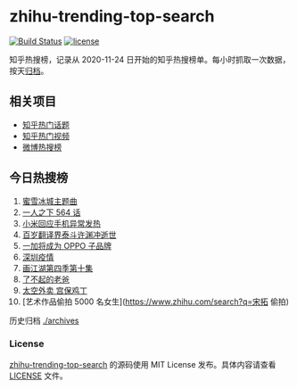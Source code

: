 # zhihu-trending-top-search

[![Build Status](https://github.com/justjavac/zhihu-trending-top-search/workflows/ci/badge.svg?branch=main)](https://github.com/justjavac/zhihu-trending-top-search/actions)
[![license](https://img.shields.io/github/license/justjavac/zhihu-trending-top-search)](https://github.com/justjavac/zhihu-trending-top-search/blob/main/LICENSE)

知乎热搜榜，记录从 2020-11-24 日开始的知乎热搜榜单。每小时抓取一次数据，按天[归档](./archives)。

## 相关项目

- [知乎热门话题](https://github.com/justjavac/zhihu-trending-hot-questions)
- [知乎热门视频](https://github.com/justjavac/zhihu-trending-hot-video)
- [微博热搜榜](https://github.com/justjavac/weibo-trending-hot-search)

## 今日热搜榜

<!-- BEGIN -->
<!-- 最后更新时间 Sat Jun 19 2021 00:11:39 GMT+0800 (China Standard Time) -->

1. [蜜雪冰城主题曲](https://www.zhihu.com/search?q=蜜雪冰城)
2. [一人之下 564 话](https://www.zhihu.com/search?q=一人之下)
3. [小米回应手机异常发热](https://www.zhihu.com/search?q=小米)
4. [百岁翻译界泰斗许渊冲逝世](https://www.zhihu.com/search?q=许渊冲)
5. [一加将成为 OPPO 子品牌](https://www.zhihu.com/search?q=一加)
6. [深圳疫情](https://www.zhihu.com/search?q=深圳疫情)
7. [画江湖第四季第十集](https://www.zhihu.com/search?q=画江湖之不良人第四季)
8. [了不起的老爸](https://www.zhihu.com/search?q=了不起的老爸)
9. [太空外卖 宫保鸡丁](https://www.zhihu.com/search?q=太空外卖)
10. [艺术作品偷拍 5000 名女生](https://www.zhihu.com/search?q=宋拓 偷拍)

<!-- END -->

历史归档 [./archives](./archives)

### License

[zhihu-trending-top-search](https://github.com/justjavac/zhihu-trending-top-search)
的源码使用 MIT License 发布。具体内容请查看 [LICENSE](./LICENSE) 文件。
